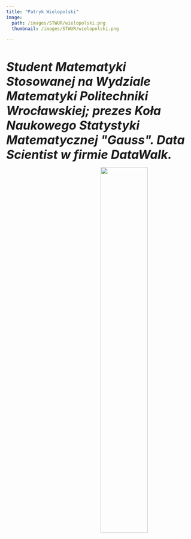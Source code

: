 ```yaml
---
title: "Patryk Wielopolski"
image: 
  path: /images/STWUR/wielopolski.png
  thumbnail: /images/STWUR/wielopolski.png
 
---
```

<br/>

***<font size=6>Student Matematyki Stosowanej na Wydziale Matematyki Politechniki Wrocławskiej; prezes Koła Naukowego Statystyki Matematycznej "Gauss". Data Scientist w firmie DataWalk.</font>***

[<img src='https://datawalk.com/wp-content/uploads/2019/07/DataWalk-logo.png' id="logo" align="right" height="50%"  width="50%"/>](http://datawalk.com)



